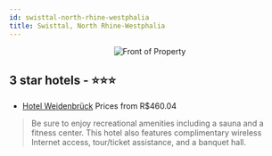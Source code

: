 ```yaml
---
id: swisttal-north-rhine-westphalia
title: Swisttal, North Rhine-Westphalia
---
```


<center><img src="https://i.travelapi.com/hotels/4000000/3980000/3976900/3976860/31b129dd_z.jpg" alt="Front of Property" /></center>


##  3 star hotels - ⭐️⭐️⭐️

-    [Hotel Weidenbrück](https://us.hurb.com/hotels/swisttal/hotel-weidenbruck-JNP-JP689291?cmp=18055) Prices from R$460.04
   > Be sure to enjoy recreational amenities including a sauna and a fitness center. This hotel also features complimentary wireless Internet access, tour/ticket assistance, and a banquet hall.

